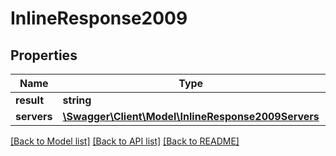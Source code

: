 # InlineResponse2009

## Properties
Name | Type | Description | Notes
------------ | ------------- | ------------- | -------------
**result** | **string** |  | [optional] 
**servers** | [**\Swagger\Client\Model\InlineResponse2009Servers**](InlineResponse2009Servers.md) |  | [optional] 

[[Back to Model list]](../README.md#documentation-for-models) [[Back to API list]](../README.md#documentation-for-api-endpoints) [[Back to README]](../README.md)

